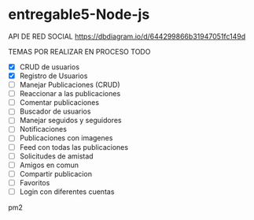 # entregable5-Node-js

API DE RED SOCIAL
https://dbdiagram.io/d/644299866b31947051fc149d

TEMAS POR REALIZAR EN PROCESO 
TODO 
- [x] CRUD de usuarios 
- [x] Registro de Usuarios 
- [ ] Manejar Publicaciones (CRUD) 
-[ ] Reaccionar a las publicaciones 
-[ ] Comentar publicaciones 
-[ ] Buscador de usuarios 
-[ ] Manejar seguidos y seguidores 
-[ ] Notificaciones 
-[ ] Publicaciones con imagenes 
-[ ] Feed con todas las publicaciones 
-[ ] Solicitudes de amistad 
-[ ] Amigos en comun 
-[ ] Compartir publicacion 
-[ ] Favoritos
-[ ] Login con diferentes cuentas

pm2
